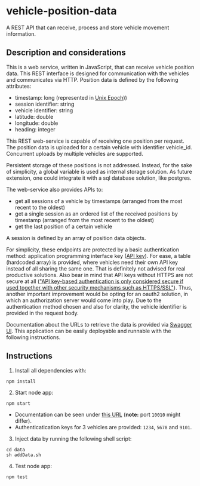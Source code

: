 # vehicle-position-data
A REST API that can receive, process and store vehicle movement information.

## Description and considerations

This is a web service, written in JavaScript, that can receive vehicle position data. This REST interface is designed for communication with the vehicles and communicates via HTTP. 
Position data is defined by the following attributes:

* timestamp: long (represented in [Unix Epoch](https://www.epochconverter.com/)))
* session identifier: string
* vehicle identifier: string
* latitude: double
* longitude: double
* heading: integer

This REST web-service is capable of receiving one position per request. The position data is uploaded for a certain vehicle with identifier vehicle_id. Concurrent uploads by multiple vehicles are supported. 

Persistent storage of these positions is not addressed. Instead, for the sake of simplicity, a global variable is used as internal storage solution. As future extension, one could integrate it with a sql database solution, like postgres. 

The web-service also provides APIs to:
* get all sessions of a vehicle by timestamps (arranged from the most recent to the oldest)
* get a single session as an ordered list of the received positions by timestamp (arranged from the most recent to the oldest)
* get the last position of a certain vehicle

A session is defined by an array of position data objects.

For simplicity, these endpoints are protected by a basic authentication method: application programming interface key ([API key](https://en.wikipedia.org/wiki/Application_programming_interface_key)). For ease, a table (hardcoded array) is provided, where vehicles need their own API key instead of all sharing the same one. That is definitely not advised for real productive solutions. Also bear in mind that API keys without HTTPS are not secure at all (["API key-based authentication is only considered secure if used together with other security mechanisms such as HTTPS/SSL"](https://swagger.io/docs/specification/authentication/api-keys/)). 
Thus, another important improvement would be opting for an oauth2 solution, in which an authorization server would come into play. Due to the authentication method chosen and also for clarity, the vehicle identifier is provided in the request body. 

Documentation about the URLs to retrieve the data is provided via [Swagger UI](https://swagger.io/). This application can be easily deployable and runnable with the following instructions.

## Instructions

1. Install all dependencies with:
```
npm install
```
2. Start node app:
```
npm start
```
* Documentation can be seen under [this URL](http://127.0.0.1:10010/api-docs/#/) (**note:** port `10010` might differ).
* Authenticatication keys for 3 vehicles are provided: `1234`, `5678` and `9101`.

3. Inject data by running the following shell script:
```
cd data
sh addData.sh
```
4. Test node app:
```
npm test
```
